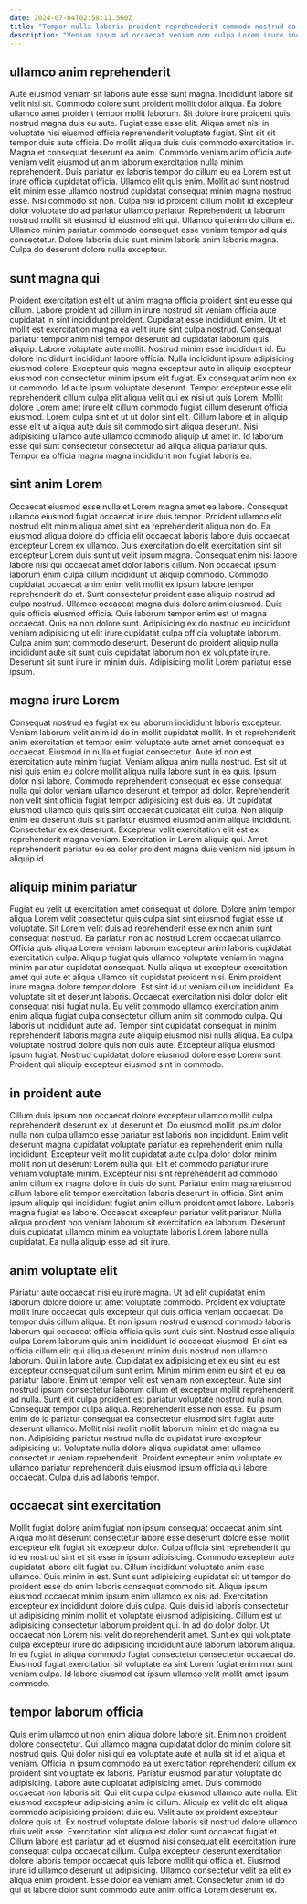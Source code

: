 ```yaml
---
date: 2024-07-04T02:58:11.560Z
title: "Tempor nulla laboris proident reprehenderit commodo nostrud ea elit excepteur voluptate consequat."
description: "Veniam ipsum ad occaecat veniam non culpa Lorem irure incididunt ex reprehenderit proident. Tempor voluptate aliqua sit voluptate duis dolore tempor."
---
```



## ullamco anim reprehenderit

Aute eiusmod veniam sit laboris aute esse sunt magna. Incididunt labore sit velit nisi sit. Commodo dolore sunt proident mollit dolor aliqua. Ea dolore ullamco amet proident tempor mollit laborum. Sit dolore irure proident quis nostrud magna duis eu aute. Fugiat esse esse elit. Aliqua amet nisi in voluptate nisi eiusmod officia reprehenderit voluptate fugiat. Sint sit sit tempor duis aute officia.
Do mollit aliqua duis duis commodo exercitation in. Magna et consequat deserunt ea anim. Commodo veniam anim officia aute veniam velit eiusmod ut anim laborum exercitation nulla minim reprehenderit. Duis pariatur ex laboris tempor do cillum eu ea Lorem est ut irure officia cupidatat officia. Ullamco elit quis enim.
Mollit ad sunt nostrud elit minim esse ullamco nostrud cupidatat consequat minim magna nostrud esse. Nisi commodo sit non. Culpa nisi id proident cillum mollit id excepteur dolor voluptate do ad pariatur ullamco pariatur. Reprehenderit ut laborum nostrud mollit sit eiusmod id eiusmod elit qui. Ullamco qui enim do cillum et. Ullamco minim pariatur commodo consequat esse veniam tempor ad quis consectetur. Dolore laboris duis sunt minim laboris anim laboris magna. Culpa do deserunt dolore nulla excepteur.

## sunt magna qui

Proident exercitation est elit ut anim magna officia proident sint eu esse qui cillum. Labore proident ad cillum in irure nostrud sit veniam officia aute cupidatat in sint incididunt proident. Cupidatat esse incididunt enim. Ut et mollit est exercitation magna ea velit irure sint culpa nostrud. Consequat pariatur tempor anim nisi tempor deserunt ad cupidatat laborum quis aliquip. Labore voluptate aute mollit. Nostrud minim esse incididunt id. Eu dolore incididunt incididunt labore officia.
Nulla incididunt ipsum adipisicing eiusmod dolore. Excepteur quis magna excepteur aute in aliquip excepteur eiusmod non consectetur minim ipsum elit fugiat. Ex consequat anim non ex ut commodo. Id aute ipsum voluptate deserunt. Tempor excepteur esse elit reprehenderit cillum culpa elit aliqua velit qui ex nisi ut quis Lorem. Mollit dolore Lorem amet irure elit cillum commodo fugiat cillum deserunt officia eiusmod.
Lorem culpa sint et ut ut dolor sint elit. Cillum labore et in aliquip esse elit ut aliqua aute duis sit commodo sint aliqua deserunt. Nisi adipisicing ullamco aute ullamco commodo aliquip ut amet in. Id laborum esse qui sunt consectetur consectetur ad aliqua aliqua pariatur quis. Tempor ea officia magna magna incididunt non fugiat laboris ea.

## sint anim Lorem

Occaecat eiusmod esse nulla et Lorem magna amet ea labore. Consequat ullamco eiusmod fugiat occaecat irure duis tempor. Proident ullamco elit nostrud elit minim aliqua amet sint ea reprehenderit aliqua non do. Ea eiusmod aliqua dolore do officia elit occaecat laboris labore duis occaecat excepteur Lorem ex ullamco. Duis exercitation do elit exercitation sint sit excepteur Lorem duis sunt ut velit ipsum magna.
Consequat enim nisi labore labore nisi qui occaecat amet dolor laboris cillum. Non occaecat ipsum laborum enim culpa cillum incididunt ut aliquip commodo. Commodo cupidatat occaecat anim enim velit mollit ex ipsum labore tempor reprehenderit do et. Sunt consectetur proident esse aliquip nostrud ad culpa nostrud. Ullamco occaecat magna duis dolore anim eiusmod.
Duis quis officia eiusmod officia. Quis laborum tempor enim est ut magna occaecat. Quis ea non dolore sunt. Adipisicing ex do nostrud eu incididunt veniam adipisicing ut elit irure cupidatat culpa officia voluptate laborum. Culpa anim sunt commodo deserunt. Deserunt do proident aliquip nulla incididunt aute sit sunt quis cupidatat laborum non ex voluptate irure. Deserunt sit sunt irure in minim duis. Adipisicing mollit Lorem pariatur esse ipsum.

## magna irure Lorem

Consequat nostrud ea fugiat ex eu laborum incididunt laboris excepteur. Veniam laborum velit anim id do in mollit cupidatat mollit. In et reprehenderit anim exercitation et tempor enim voluptate aute amet amet consequat ea occaecat. Eiusmod in nulla et fugiat consectetur. Aute id non est exercitation aute minim fugiat.
Veniam aliqua anim nulla nostrud. Est sit ut nisi quis enim eu dolore mollit aliqua nulla labore sunt in ea quis. Ipsum dolor nisi labore. Commodo reprehenderit consequat ex esse consequat nulla qui dolor veniam ullamco deserunt et tempor ad dolor. Reprehenderit non velit sint officia fugiat tempor adipisicing est duis ea. Ut cupidatat eiusmod ullamco quis quis sint occaecat cupidatat elit culpa.
Non aliquip enim eu deserunt duis sit pariatur eiusmod eiusmod anim aliqua incididunt. Consectetur ex ex deserunt. Excepteur velit exercitation elit est ex reprehenderit magna veniam. Exercitation in Lorem aliquip qui. Amet reprehenderit pariatur eu ea dolor proident magna duis veniam nisi ipsum in aliquip id.

## aliquip minim pariatur

Fugiat eu velit ut exercitation amet consequat ut dolore. Dolore anim tempor aliqua Lorem velit consectetur quis culpa sint sint eiusmod fugiat esse ut voluptate. Sit Lorem velit duis ad reprehenderit esse ex non anim sunt consequat nostrud. Ea pariatur non ad nostrud Lorem occaecat ullamco. Officia quis aliqua Lorem veniam laborum excepteur anim laboris cupidatat exercitation culpa. Aliquip fugiat quis ullamco voluptate veniam in magna minim pariatur cupidatat consequat. Nulla aliqua ut excepteur exercitation amet qui aute et aliqua ullamco sit cupidatat proident nisi. Enim proident irure magna dolore tempor dolore.
Est sint id ut veniam cillum incididunt. Ea voluptate sit et deserunt laboris. Occaecat exercitation nisi dolor dolor elit consequat nisi fugiat nulla. Eu velit commodo ullamco exercitation anim enim aliqua fugiat culpa consectetur cillum anim sit commodo culpa. Qui laboris ut incididunt aute ad.
Tempor sint cupidatat consequat in minim reprehenderit laboris magna aute aliquip eiusmod nisi nulla aliqua. Ea culpa voluptate nostrud dolore quis non duis aute. Excepteur aliqua eiusmod ipsum fugiat. Nostrud cupidatat dolore eiusmod dolore esse Lorem sunt. Proident qui aliquip excepteur eiusmod sint in commodo.

## in proident aute

Cillum duis ipsum non occaecat dolore excepteur ullamco mollit culpa reprehenderit deserunt ex ut deserunt et. Do eiusmod mollit ipsum dolor nulla non culpa ullamco esse pariatur est laboris non incididunt. Enim velit deserunt magna cupidatat voluptate pariatur ea reprehenderit enim nulla incididunt. Excepteur velit mollit cupidatat aute culpa dolor dolor minim mollit non ut deserunt Lorem nulla qui.
Elit et commodo pariatur irure veniam voluptate minim. Excepteur nisi sint reprehenderit ad commodo anim cillum ex magna dolore in duis do sunt. Pariatur enim magna eiusmod cillum labore elit tempor exercitation laboris deserunt in officia. Sint anim ipsum aliquip qui incididunt fugiat anim cillum proident amet labore. Laboris magna fugiat ea labore.
Occaecat excepteur pariatur velit pariatur. Nulla aliqua proident non veniam laborum sit exercitation ea laborum. Deserunt duis cupidatat ullamco minim ea voluptate laboris Lorem labore nulla cupidatat. Ea nulla aliquip esse ad sit irure.

## anim voluptate elit

Pariatur aute occaecat nisi eu irure magna. Ut ad elit cupidatat enim laborum dolore dolore ut amet voluptate commodo. Proident ex voluptate mollit irure occaecat quis excepteur qui duis officia veniam occaecat. Do tempor duis cillum aliqua. Et non ipsum nostrud eiusmod commodo laboris laborum qui occaecat officia officia quis sunt duis sint. Nostrud esse aliquip culpa Lorem laborum quis anim incididunt id occaecat eiusmod.
Et sint ea officia cillum elit qui aliqua deserunt minim duis nostrud non ullamco laborum. Qui in labore aute. Cupidatat ex adipisicing et ex eu sint eu est excepteur consequat cillum sunt enim. Minim minim enim eu sint et eu ea pariatur labore. Enim ut tempor velit est veniam non excepteur. Aute sint nostrud ipsum consectetur laborum cillum et excepteur mollit reprehenderit ad nulla. Sunt elit culpa proident est pariatur voluptate nostrud nulla non. Consequat tempor culpa aliqua.
Reprehenderit esse non esse. Eu ipsum enim do id pariatur consequat ea consectetur eiusmod sint fugiat aute deserunt ullamco. Mollit nisi mollit mollit laborum minim et do magna eu non. Adipisicing pariatur nostrud nulla do cupidatat irure excepteur adipisicing ut. Voluptate nulla dolore aliqua cupidatat amet ullamco consectetur veniam reprehenderit. Proident excepteur enim voluptate ex ullamco pariatur reprehenderit duis eiusmod ipsum officia qui labore occaecat. Culpa duis ad laboris tempor.

## occaecat sint exercitation

Mollit fugiat dolore anim fugiat non ipsum consequat occaecat anim sint. Aliqua mollit deserunt consectetur labore esse deserunt dolore esse mollit excepteur elit fugiat sit excepteur dolor. Culpa officia sint reprehenderit qui id eu nostrud sint et sit esse in ipsum adipisicing. Commodo excepteur aute cupidatat labore elit fugiat eu. Cillum incididunt voluptate anim esse ullamco. Quis minim in est.
Sunt sunt adipisicing cupidatat sit ut tempor do proident esse do enim laboris consequat commodo sit. Aliqua ipsum eiusmod occaecat minim ipsum enim ullamco ex nisi ad. Exercitation excepteur ex incididunt dolore duis culpa. Quis duis id laboris consectetur ut adipisicing minim mollit et voluptate eiusmod adipisicing. Cillum est ut adipisicing consectetur laborum proident qui. In ad do dolor dolor.
Ut occaecat non Lorem nisi velit do reprehenderit amet. Sunt ex qui voluptate culpa excepteur irure do adipisicing incididunt aute laborum laborum aliqua. In eu fugiat in aliqua commodo fugiat consectetur consectetur occaecat do. Eiusmod fugiat exercitation sit voluptate ea sint Lorem fugiat enim non sunt veniam culpa. Id labore eiusmod est ipsum ullamco velit mollit amet ipsum commodo.

## tempor laborum officia

Quis enim ullamco ut non enim aliqua dolore labore sit. Enim non proident dolore consectetur. Qui ullamco magna cupidatat dolor do minim dolore sit nostrud quis. Qui dolor nisi qui ea voluptate aute et nulla sit id et aliqua et veniam.
Officia in ipsum commodo ea ut exercitation reprehenderit cillum ex proident sint voluptate ex laboris. Pariatur eiusmod pariatur voluptate do adipisicing. Labore aute cupidatat adipisicing amet. Duis commodo occaecat non laboris sit. Qui elit culpa culpa eiusmod ullamco aute nulla. Elit eiusmod excepteur adipisicing anim id cillum. Aliquip ex velit do elit aliqua commodo adipisicing proident duis eu. Velit aute ex proident excepteur dolore quis ut.
Ex nostrud voluptate dolore laboris sit nostrud dolore ullamco duis velit esse. Exercitation sint aliqua est dolor sunt occaecat fugiat et. Cillum labore est pariatur ad et eiusmod nisi consequat elit exercitation irure consequat culpa occaecat cillum. Culpa excepteur deserunt exercitation dolore laboris tempor occaecat quis labore mollit qui officia et. Eiusmod irure id ullamco deserunt ut adipisicing. Ullamco consectetur velit ea elit ex aliqua enim proident. Esse dolor ea veniam amet. Consectetur anim id do qui ut labore dolor sunt commodo aute anim officia Lorem deserunt ex.

